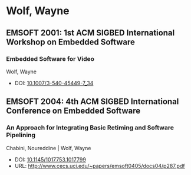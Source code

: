 # Wolf, Wayne

## EMSOFT 2001: 1st ACM SIGBED International Workshop on Embedded Software

### Embedded Software for Video
Wolf, Wayne
* DOI: [10.1007/3-540-45449-7_34](https://doi.org/10.1007/3-540-45449-7_34)

## EMSOFT 2004: 4th ACM SIGBED International Conference on Embedded Software

### An Approach for Integrating Basic Retiming and Software Pipelining
Chabini, Noureddine | Wolf, Wayne
* DOI: [10.1145/1017753.1017799](https://doi.org/10.1145/1017753.1017799)
* URL: <http://www.cecs.uci.edu/~papers/emsoft0405/docs04/p287.pdf>

